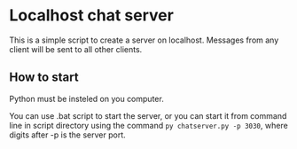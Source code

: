 # Localhost chat server
This is a simple script to create a server on localhost. Messages from any client will be 
sent to all other clients. 

## How to start
Python must be insteled on you computer. 

You can use .bat script to start the server, or you can start it from command line in 
script directory using the command `py chatserver.py -p 3030`, where digits after -p is 
the server port.

